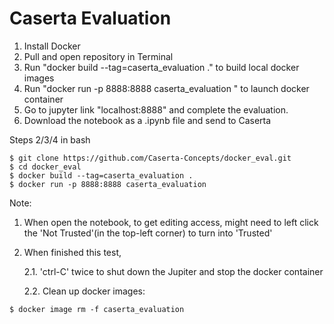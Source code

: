 # Caserta Evaluation

1. Install Docker
2. Pull and open repository in Terminal
3. Run "docker build --tag=caserta_evaluation ." to build local docker images
4. Run "docker run -p 8888:8888 caserta_evaluation " to launch docker container
5. Go to jupyter link "localhost:8888" and complete the evaluation. 
6. Download the notebook as a .ipynb file and send to Caserta

Steps 2/3/4 in bash
```
$ git clone https://github.com/Caserta-Concepts/docker_eval.git
$ cd docker_eval
$ docker build --tag=caserta_evaluation .
$ docker run -p 8888:8888 caserta_evaluation 
```
Note: 

1. When open the notebook, to get editing access, might need to left click the 'Not Trusted'(in the top-left corner) to turn into 'Trusted'

2. When finished this test, 

      2.1. 'ctrl-C' twice to shut down the Jupiter and stop the docker container

      2.2. Clean up docker images:
```buildoutcfg
$ docker image rm -f caserta_evaluation
```